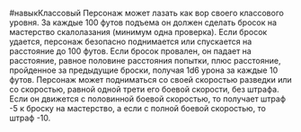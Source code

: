 #навыкКлассовый
Персонаж может лазать как вор своего классового уровня. За каждые 100 футов подъема он должен сделать бросок на мастерство скалолазания (минимум одна проверка). Если бросок удается, персонаж безопасно поднимается или спускается на расстояние до 100 футов. Если бросок провален, он падает на расстояние, равное половине расстояния попытки, плюс расстояние, пройденное за предыдущие броски, получая 1d6 урона за каждые 10 футов. Персонаж может подниматься со своей скоростью разведки или со скоростью, равной одной трети его боевой скорости, без штрафа. Если он движется с половинной боевой скоростью, то получает штраф -5 к броску на мастерство, а если с полной боевой скоростью, то штраф -10.
